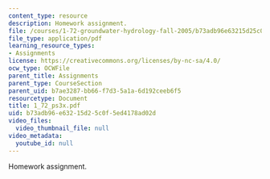 ```yaml
---
content_type: resource
description: Homework assignment.
file: /courses/1-72-groundwater-hydrology-fall-2005/b73adb96e63215d25c0f5ed4178ad02d_1_72_ps3x.pdf
file_type: application/pdf
learning_resource_types:
- Assignments
license: https://creativecommons.org/licenses/by-nc-sa/4.0/
ocw_type: OCWFile
parent_title: Assignments
parent_type: CourseSection
parent_uid: b7ae3287-bb66-f7d3-5a1a-6d192ceeb6f5
resourcetype: Document
title: 1_72_ps3x.pdf
uid: b73adb96-e632-15d2-5c0f-5ed4178ad02d
video_files:
  video_thumbnail_file: null
video_metadata:
  youtube_id: null
---
```

Homework assignment.